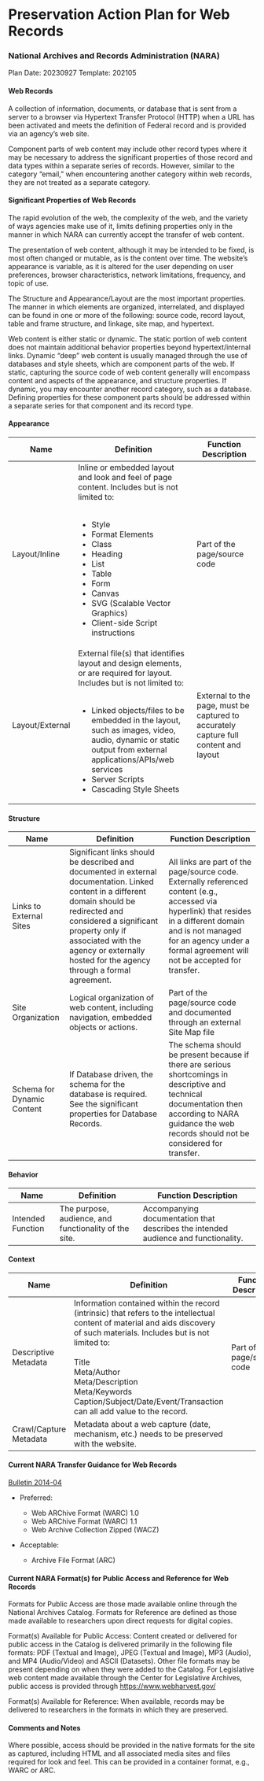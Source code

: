 # Preservation Action Plan for Web Records
### National Archives and Records Administration (NARA)

Plan Date: 20230927
Template: 202105

#### Web Records
A collection of information, documents, or database that is sent from a server to a browser via Hypertext Transfer Protocol (HTTP) when a URL has been activated and meets the definition of Federal record and is provided via an agency’s web site.

Component parts of web content may include other record types where it may be necessary to address the significant properties of those record and data types within a separate series of records. However, similar to the category “email,” when encountering another category within web records, they are not treated as a separate category.

#### Significant Properties of Web Records
The rapid evolution of the web, the complexity of the web, and the variety of ways agencies make use of it, limits defining properties only in the manner in which NARA can currently accept the transfer of web content.

The presentation of web content, although it may be intended to be fixed, is most often changed or mutable, as is the content over time. The website’s appearance is variable, as it is altered for the user depending on user preferences, browser characteristics, network limitations, frequency, and topic of use.

The Structure and Appearance/Layout are the most important properties. The manner in which elements are organized, interrelated, and displayed can be found in one or more of the following: source code, record layout, table and frame structure, and linkage, site map, and hypertext.

Web content is either static or dynamic. The static portion of web content does not maintain additional behavior properties beyond hypertext/internal links. Dynamic “deep” web content is usually managed through the use of databases and style sheets, which are component parts of the web. If static, capturing the source code of web content generally will encompass content and aspects of the appearance, and structure properties. If dynamic, you may encounter another record category, such as a database. Defining properties for these component parts should be addressed within a separate series for that component and its record type.


#### Appearance
| Name  | Definition  | Function Description  |
| ------------ | ------------ | ------------ |
|Layout/Inline |Inline or embedded layout and look and feel of page content. Includes but is not limited to: <br><br><ul><li>Style<li>Format Elements<li>Class<li>Heading<li>List<li>Table<li>Form<li>Canvas<li>SVG (Scalable Vector Graphics)<li>Client-side Script instructions|Part of the page/source code |
| Layout/External| External file(s) that identifies layout and design elements, or are required for layout. Includes but is not limited to: <br><br><ul><li>Linked objects/files to be embedded in the layout, such as images, video, audio, dynamic or static output from external applications/APIs/web services<li>Server Scripts<li>Cascading Style Sheets| External to the page, must be captured to accurately capture full content and layout|


#### Structure
| Name  | Definition  | Function Description  |
| ------------ | ------------ | ------------ |
|Links to External Sites |Significant links should be described and documented in external documentation. Linked content in a different domain should be redirected and considered a significant property only if associated with the agency or externally hosted for the agency through a formal agreement. | All links are part of the page/source code. Externally referenced content (e.g., accessed via hyperlink) that resides in a different domain and is not managed for an agency under a formal agreement will not be accepted for transfer.|
|Site Organization |Logical organization of web content, including navigation, embedded objects or actions. |Part of the page/source code and documented through an external Site Map file |
|Schema for Dynamic Content |If Database driven, the schema for the database is required. See the significant properties for Database Records. |The schema should be present because if there are serious shortcomings in descriptive and technical documentation then according to NARA guidance the web records should not be considered for transfer. |


#### Behavior
| Name  | Definition  | Function Description  |
| ------------ | ------------ | ------------ |
|Intended Function |The purpose, audience, and functionality of the site. |Accompanying documentation that describes the intended audience and functionality.|



#### Context
| Name  | Definition  | Function Description  |
| ------------ | ------------ | ------------ |
|Descriptive Metadata |Information contained within the record (intrinsic) that refers to the intellectual content of material and aids discovery of such materials. Includes but is not limited to:<br><br>Title<br>Meta/Author<br>Meta/Description<br>Meta/Keywords<br>Caption/Subject/Date/Event/Transaction can all add value to the record.|Part of the page/source code |
|Crawl/Capture Metadata |Metadata about a web capture (date, mechanism, etc.) needs to be preserved with the website. | |



#### Current NARA Transfer Guidance for Web Records
[Bulletin 2014-04](https://www.archives.gov/records-mgmt/bulletins/2014/2014-04.html "Bulletin 2014-04")

- Preferred:
  - Web ARChive Format (WARC) 1.0
  - Web ARChive Format (WARC) 1.1
  - Web Archive Collection Zipped (WACZ)

- Acceptable: 
  - Archive File Format (ARC)


#### Current NARA Format(s) for Public Access and Reference for Web Records

Formats for Public Access are those made available online through the National Archives Catalog. Formats for Reference are defined as those made available to researchers upon direct requests for digital copies.

Format(s) Available for Public Access: Content created or delivered for public access in the Catalog is delivered primarily in the following file formats: PDF (Textual and Image), JPEG (Textual and Image), MP3 (Audio), and MP4 (Audio/Video) and ASCII (Datasets). Other file formats may be present depending on when they were added to the Catalog. For Legislative web content made available through the Center for Legislative Archives, public access is provided through https://www.webharvest.gov/

Format(s) Available for Reference: When available, records may be delivered to researchers in the formats in which they are preserved.

#### Comments and Notes
Where possible, access should be provided in the native formats for the site as captured, including HTML and all associated media sites and files required for look and feel. This can be provided in a container format, e.g., WARC or ARC. 


